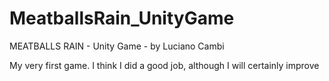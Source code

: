 # MeatballsRain_UnityGame
MEATBALLS RAIN - Unity Game - by Luciano Cambi

My very first game. I think I did a good job, although I will certainly improve
